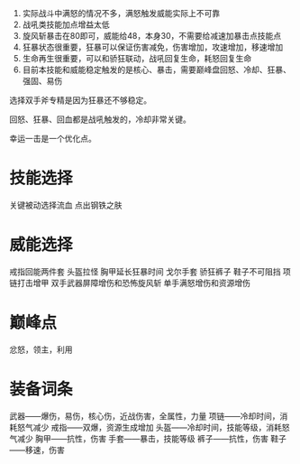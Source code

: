 1. 实际战斗中满怒的情况不多，满怒触发威能实际上不可靠
2. 战吼类技能加点增益太低
3. 旋风斩暴击在80即可，威能给48，本身30，不需要给减速加暴击点技能点
4. 狂暴状态很重要，狂暴可以保证伤害减免，伤害增加，攻速增加，移速增加
5. 生命再生很重要，可以和骄狂联动，战吼回复生命，耗怒回复生命
6. 目前本技能和威能稳定触发的是核心、暴击，需要巅峰盘回怒、冷却、狂暴、强固、易伤

选择双手斧专精是因为狂暴还不够稳定。

回怒、狂暴、回血都是战吼触发的，冷却非常关键。

幸运一击是一个优化点。

# 技能选择
关键被动选择流血
点出钢铁之肤

# 威能选择
戒指回能两件套
头盔拉怪
胸甲延长狂暴时间
戈尔手套
骄狂裤子
鞋子不可阻挡
项链打击增甲
双手武器屏障增伤和恐怖旋风斩
单手满怒增伤和资源增伤

# 巅峰点
忿怒，领主，利用

# 装备词条
武器——爆伤，易伤，核心伤，近战伤害，全属性，力量
项链——冷却时间，消耗怒气减少
戒指——双爆，资源生成增加
头盔——冷却时间，技能等级，消耗怒气减少
胸甲——抗性，伤害
手套——暴击，技能等级
裤子——抗性，伤害
鞋子——移速，伤害
